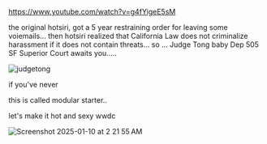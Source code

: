 https://www.youtube.com/watch?v=g4fYigeE5sM

the original hotsiri, got a 5 year restraining order for leaving some voiemails... then hotsiri realized that California Law does not criminalize harassment if it does not contain threats... so ... Judge Tong baby Dep 505 SF Superior Court awaits you.....

![judgetong](https://github.com/user-attachments/assets/054f9e4a-11be-499d-9661-6490cdcf2c94)


if you've never

this is called modular starter.. 

let's make it hot and sexy wwdc 


![Screenshot 2025-01-10 at 2 21 55 AM](https://github.com/user-attachments/assets/26f0af24-0b67-4ec2-9b08-0f82428947a6)
